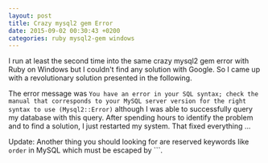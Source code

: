 ```yaml
---
layout: post
title: Crazy mysql2 gem Error
date: 2015-09-02 00:30:43 +0200
categories: ruby mysql2-gem windows
---
```


I run at least the second time into the same crazy mysql2 gem error with Ruby on Windows
but I couldn't find any solution with Google.
So I came up with a revolutionary solution presented in the following.

The error message was `You have an error in your SQL syntax; check the manual that corresponds to your MySQL server version for the right syntax to use (Mysql2::Error)`
although I was able to successfully query my database with this query.
After spending hours to identify the problem and to find a solution,
I just restarted my system. That fixed everything ...

Update: Another thing you should looking for are reserved keywords like `order` in MySQL which must be escaped by ```.

